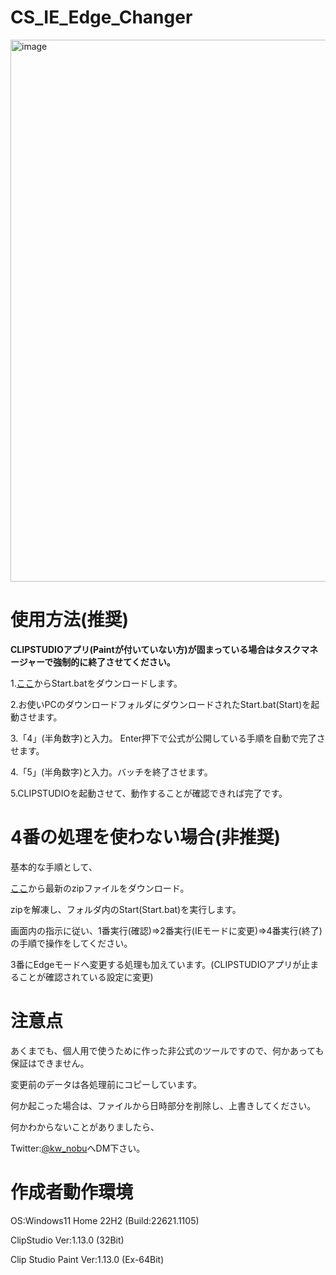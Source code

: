 # CS_IE_Edge_Changer
<img width="867" alt="image" src="https://user-images.githubusercontent.com/44832116/212854921-1b9675ea-0814-4418-ad11-5eca46cfb0c6.png">


# 使用方法(推奨)

**CLIPSTUDIOアプリ(Paintが付いていない方)が固まっている場合はタスクマネージャーで強制的に終了させてください。**

1.[ここ](https://github.com/kawa-nobu/CS_IE_Edge_Changer/raw/main/Start.bat)からStart.batをダウンロードします。

2.お使いPCのダウンロードフォルダにダウンロードされたStart.bat(Start)を起動させます。

3.「4」(半角数字)と入力。
Enter押下で公式が公開している手順を自動で完了させます。

4.「5」(半角数字)と入力。バッチを終了させます。

5.CLIPSTUDIOを起動させて、動作することが確認できれば完了です。

# 4番の処理を使わない場合(非推奨)
基本的な手順として、

[ここ](https://github.com/kawa-nobu/CS_IE_Edge_Changer/archive/refs/heads/main.zip)から最新のzipファイルをダウンロード。

zipを解凍し、フォルダ内のStart(Start.bat)を実行します。

画面内の指示に従い、1番実行(確認)=>2番実行(IEモードに変更)=>4番実行(終了)の手順で操作をしてください。

3番にEdgeモードへ変更する処理も加えています。(CLIPSTUDIOアプリが止まることが確認されている設定に変更)

# 注意点
あくまでも、個人用で使うために作った非公式のツールですので、何かあっても保証はできません。

変更前のデータは各処理前にコピーしています。

何か起こった場合は、ファイルから日時部分を削除し、上書きしてください。

何かわからないことがありましたら、

Twitter:[@kw_nobu](https://twitter.com/kw_nobu)へDM下さい。

# 作成者動作環境
OS:Windows11 Home 22H2 (Build:22621.1105)

ClipStudio Ver:1.13.0 (32Bit)

Clip Studio Paint Ver:1.13.0 (Ex-64Bit)
